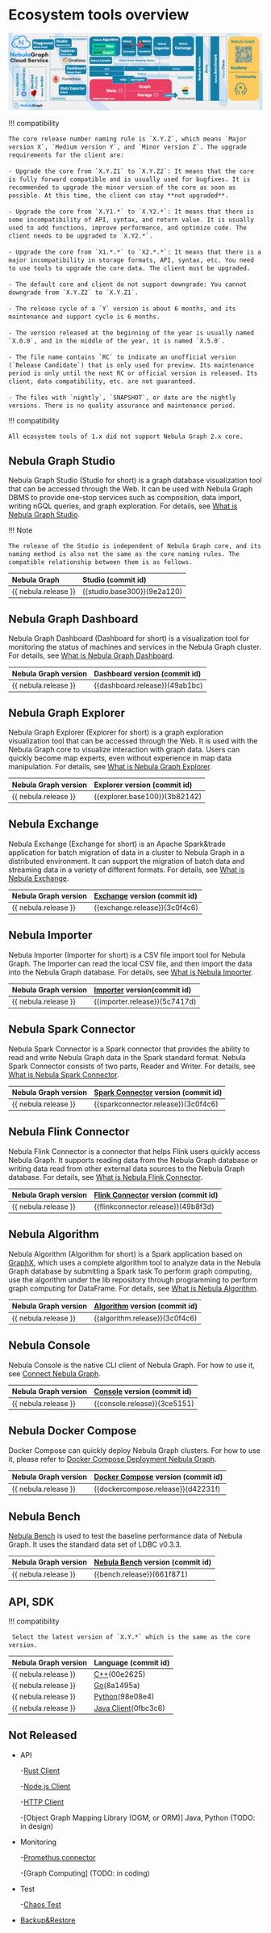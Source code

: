 # Ecosystem tools overview

![Nebula Graph birdview](../1.introduction/nebula-birdview.png)

!!! compatibility

    The core release number naming rule is `X.Y.Z`, which means `Major version X`, `Medium version Y`, and `Minor version Z`. The upgrade requirements for the client are:

    - Upgrade the core from `X.Y.Z1` to `X.Y.Z2`: It means that the core is fully forward compatible and is usually used for bugfixes. It is recommended to upgrade the minor version of the core as soon as possible. At this time, the client can stay **not upgraded**.
    
    - Upgrade the core from `X.Y1.*` to `X.Y2.*`: It means that there is some incompatibility of API, syntax, and return value. It is usually used to add functions, improve performance, and optimize code. The client needs to be upgraded to `X.Y2.*`.
    
    - Upgrade the core from `X1.*.*` to `X2.*.*`: It means that there is a major incompatibility in storage formats, API, syntax, etc. You need to use tools to upgrade the core data. The client must be upgraded.

    - The default core and client do not support downgrade: You cannot downgrade from `X.Y.Z2` to `X.Y.Z1`.
 
    - The release cycle of a `Y` version is about 6 months, and its maintenance and support cycle is 6 months.
    
    - The version released at the beginning of the year is usually named `X.0.0`, and in the middle of the year, it is named `X.5.0`.
    
    - The file name contains `RC` to indicate an unofficial version (`Release Candidate`) that is only used for preview. Its maintenance period is only until the next RC or official version is released. Its client, data compatibility, etc. are not guaranteed.
    
    - The files with `nightly`, `SNAPSHOT`, or date are the nightly versions. There is no quality assurance and maintenance period.

!!! compatibility

    All ecosystem tools of 1.x did not support Nebula Graph 2.x core.

## Nebula Graph Studio

Nebula Graph Studio (Studio for short) is a graph database visualization tool that can be accessed through the Web. It can be used with Nebula Graph DBMS to provide one-stop services such as composition, data import, writing nGQL queries, and graph exploration. For details, see [What is Nebula Graph Studio](../nebula-studio/about-studio/st-ug-what-is-graph-studio.md).

!!! Note

    The release of the Studio is independent of Nebula Graph core, and its naming method is also not the same as the core naming rules. The compatible relationship between them is as follows.

|Nebula Graph|Studio (commit id)|
|:---|:---|
| {{ nebula.release }}  | {{studio.base300}}(9e2a120)|

## Nebula Graph Dashboard

Nebula Graph Dashboard (Dashboard for short) is a visualization tool for monitoring the status of machines and services in the Nebula Graph cluster. For details, see [What is Nebula Graph Dashboard](../nebula-dashboard/1.what-is-dashboard.md).

|Nebula Graph version|Dashboard version (commit id)|
|:---|:---|
| {{ nebula.release }}  | {{dashboard.release}}(49ab1bc) |

## Nebula Graph Explorer

Nebula Graph Explorer (Explorer for short) is a graph exploration visualization tool that can be accessed through the Web. It is used with the Nebula Graph core to visualize interaction with graph data. Users can quickly become map experts, even without experience in map data manipulation. For details, see [What is Nebula Graph Explorer](../nebula-explorer/about-explorer/ex-ug-what-is-explorer.md).

|Nebula Graph version|Explorer version (commit id)|
|:---|:---|
| {{ nebula.release }}  | {{explorer.base100}}(3b82142) |

## Nebula Exchange

Nebula Exchange (Exchange for short) is an Apache Spark&trade application for batch migration of data in a cluster to Nebula Graph in a distributed environment. It can support the migration of batch data and streaming data in a variety of different formats. For details, see [What is Nebula Exchange](../nebula-exchange/about-exchange/ex-ug-what-is-exchange.md).

|Nebula Graph version|[Exchange](https://github.com/vesoft-inc/nebula-spark-utils/tree/{{exchange.branch}}/nebula-exchange) version (commit id)|
|:---|:---|
| {{ nebula.release }} | {{exchange.release}}(3c0f4c6) |

## Nebula Importer

Nebula Importer (Importer for short) is a CSV file import tool for Nebula Graph. The Importer can read the local CSV file, and then import the data into the Nebula Graph database. For details, see [What is Nebula Importer](../nebula-importer/use-importer.md).

|Nebula Graph version|[Importer](https://github.com/vesoft-inc/nebula-importer/tree/{{importer.branch}}) version(commit id)|
|:---|:---|
| {{ nebula.release }} | {{importer.release}}(5c7417d) |

## Nebula Spark Connector

Nebula Spark Connector is a Spark connector that provides the ability to read and write Nebula Graph data in the Spark standard format. Nebula Spark Connector consists of two parts, Reader and Writer. For details, see [What is Nebula Spark Connector](../nebula-spark-connector.md).

|Nebula Graph version|[Spark Connector](https://github.com/vesoft-inc/nebula-spark-utils/tree/{{sparkconnector.branch}}/nebula-spark-connector) version (commit id)|
|:---|:---|
| {{ nebula.release }} | {{sparkconnector.release}}(3c0f4c6) |

## Nebula Flink Connector

Nebula Flink Connector is a connector that helps Flink users quickly access Nebula Graph. It supports reading data from the Nebula Graph database or writing data read from other external data sources to the Nebula Graph database. For details, see [What is Nebula Flink Connector](../nebula-flink-connector.md).

|Nebula Graph version|[Flink Connector](https://github.com/vesoft-inc/nebula-flink-connector/tree/{{flinkconnector.branch}}) version (commit id)|
|:---|:---|
| {{ nebula.release }} | {{flinkconnector.release}}(49b8f3d) |

## Nebula Algorithm

Nebula Algorithm (Algorithm for short) is a Spark application based on [GraphX](https://spark.apache.org/graphx/), which uses a complete algorithm tool to analyze data in the Nebula Graph database by submitting a Spark task To perform graph computing, use the algorithm under the lib repository through programming to perform graph computing for DataFrame. For details, see [What is Nebula Algorithm](../nebula-algorithm.md).

|Nebula Graph version|[Algorithm](https://github.com/vesoft-inc/nebula-spark-utils/tree/{{algorithm.branch}}/nebula-algorithm) version (commit id)|
|:---|:---|
| {{ nebula.release }} | {{algorithm.release}}(3c0f4c6) |

## Nebula Console

Nebula Console is the native CLI client of Nebula Graph. For how to use it, see [Connect Nebula Graph](../2.quick-start/3.connect-to-nebula-graph.md).

|Nebula Graph version|[Console](https://github.com/vesoft-inc/nebula-console) version (commit id)|
|:---|:---|
| {{ nebula.release }} | {{console.release}}(3ce5151) |

## Nebula Docker Compose

Docker Compose can quickly deploy Nebula Graph clusters. For how to use it, please refer to [Docker Compose Deployment Nebula Graph](../4.deployment-and-installation/2.compile-and-install-nebula-graph/3.deploy-nebula-graph-with-docker-compose.md ).

|Nebula Graph version|[Docker Compose](https://github.com/vesoft-inc/nebula-docker-compose/tree/master) version (commit id)|
|:---|:---|
| {{ nebula.release }} | {{dockercompose.release}}(d42231f) |

<!--
## Backup & Restore

[Backup&Restore](https://github.com/vesoft-inc/nebula-br) (BR for short) is a command line interface (CLI) tool that can help back up the graph space data of Nebula Graph, or restore it through a backup file data.

|Nebula Graph version|[Backup&Restore](https://github.com/vesoft-inc/nebula-br) version (commit id)|
|:---|:---|
| {{ nebula.release }} | {{br.release}} (TODO:coding) |
-->

## Nebula Bench

[Nebula Bench](https://github.com/vesoft-inc/nebula-bench) is used to test the baseline performance data of Nebula Graph. It uses the standard data set of LDBC v0.3.3.

|Nebula Graph version|[Nebula Bench](https://github.com/vesoft-inc/nebula-bench) version (commit id)|
|:---|:---|
| {{ nebula.release }} | {{bench.release}}(661f871) |

## API, SDK

!!! compatibility

     Select the latest version of `X.Y.*` which is the same as the core version.

|Nebula Graph version| Language (commit id) |
|:---| :--- |
| {{ nebula.release }}| [C++](https://github.com/vesoft-inc/nebula-cpp)(00e2625) |
| {{ nebula.release }}| [Go](https://github.com/vesoft-inc/nebula-go/tree/{{go.branch}})(8a1495a) |
| {{ nebula.release }}| [Python](https://github.com/vesoft-inc/nebula-python)(98e08e4) |
| {{ nebula.release }}| [Java Client](https://github.com/vesoft-inc/nebula-java/tree/{{java.branch}})(0fbc3c6) |

## Not Released

- API

   -[Rust Client](https://github.com/vesoft-inc/nebula-rust)

   -[Node.js Client](https://github.com/vesoft-inc/nebula-node)

   -[HTTP Client](https://github.com/vesoft-inc/nebula-http-gateway)

   -[Object Graph Mapping Library (OGM, or ORM)] Java, Python (TODO: in design)

- Monitoring

   -[Promethus connector](https://github.com/vesoft-inc/nebula-stats-exporter)

   -[Graph Computing] (TODO: in coding)

- Test

   -[Chaos Test](https://github.com/vesoft-inc/nebula-chaos)

- [Backup&Restore](https://github.com/vesoft-inc/nebula-br)